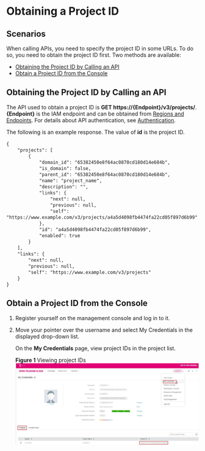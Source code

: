# Obtaining a Project ID<a name="rds_03_0002"></a>

## Scenarios<a name="section236911484369"></a>

When calling APIs, you need to specify the project ID in some URLs. To do so, you need to obtain the project ID first. Two methods are available:

-   [Obtaining the Project ID by Calling an API](#section85791974381)
-   [Obtain a Project ID from the Console](#section196091152113715)

## Obtaining the Project ID by Calling an API<a name="section85791974381"></a>

The API used to obtain a project ID is  **GET https://\{Endpoint\}/v3/projects/**.  **\{Endpoint\}**  is the IAM endpoint and can be obtained from  [Regions and Endpoints](https://docs.otc.t-systems.com/en-us/endpoint/index.html). For details about API authentication, see  [Authentication](authentication.md).

The following is an example response. The value of  **id**  is the project ID.

```
{
    "projects": [
        {
            "domain_id": "65382450e8f64ac0870cd180d14e684b",
            "is_domain": false,
            "parent_id": "65382450e8f64ac0870cd180d14e684b",
            "name": "project_name",
            "description": "",
            "links": {
                "next": null,
                "previous": null,
                "self": "https://www.example.com/v3/projects/a4a5d4098fb4474fa22cd05f897d6b99"
            },
            "id": "a4a5d4098fb4474fa22cd05f897d6b99",
            "enabled": true
        }
    ],
    "links": {
        "next": null,
        "previous": null,
        "self": "https://www.example.com/v3/projects"
    }
}
```

## Obtain a Project ID from the Console<a name="section196091152113715"></a>

1.  Register yourself on the management console and log in to it.
2.  Move your pointer over the username and select My Credentials in the displayed drop-down list.

    On the  **My Credentials**  page, view project IDs in the project list.

    **Figure  1**  Viewing project IDs<a name="fig39324824103512"></a>  
    ![](figures/viewing-project-ids.jpg "viewing-project-ids")


